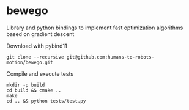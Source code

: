 # bewego

Library and python bindings to implement fast optimization
algorithms based on gradient descent


Download with pybind11

    git clone --recursive git@github.com:humans-to-robots-motion/bewego.git


Compile and execute tests

    mkdir -p build
    cd build && cmake ..
    make
    cd .. && python tests/test.py
